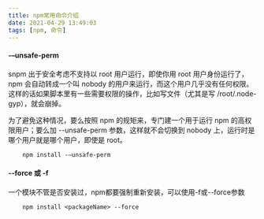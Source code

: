 ```yaml
---
title: npm常用命令介绍
date: 2021-04-29 13:49:03
tags: [npm, 命令]
---
```

#### -–unsafe-perm
snpm 出于安全考虑不支持以 root 用户运行，即使你用 root 用户身份运行了，npm 会自动转成一个叫 nobody 的用户来运行，而这个用户几乎没有任何权限。这样的话如果脚本里有一些需要权限的操作，比如写文件（尤其是写 /root/.node-gyp），就会崩掉。

为了避免这种情况，要么按照 npm 的规矩来，专门建一个用于运行 npm 的高权限用户；要么加 --unsafe-perm 参数，这样就不会切换到 nobody 上，运行时是哪个用户就是哪个用户，即使是 root。
```
	npm install -–unsafe-perm
```

#### --force 或 -f
一个模块不管是否安装过，npm都要强制重新安装，可以使用-f或--force参数
```
	npm install <packageName> --force
```
